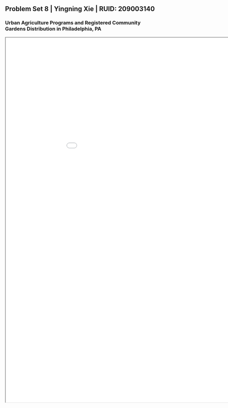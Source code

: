 ## Problem Set 8 | Yingning Xie | RUID: 209003140
### Urban Agriculture Programs and Registered Community Gardens Distribution in Philadelphia, PA

<iframe src="philly_UA_gardens_dark.html" height="1200" width="1000"></iframe>
